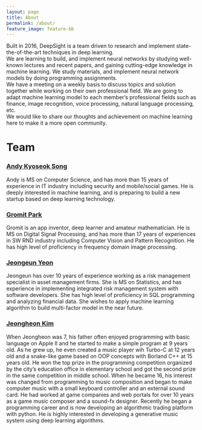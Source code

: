```yaml
---
layout: page
title: About
permalink: /about/
feature_image: feature-bb
---
```


Built in 2016, DeepSight is a team driven to research and implement state-the-of-the-art techniques in deep learning.  
We are learning to build, and implement neural networks by studying well-known lectures and recent papers, and gaining cutting-edge knowledge in machine learning. We study materials, and implement neural network models by doing programming assignments.  
We have a meeting on a weekly basis to discuss topics and solution together while working on their own professional field. We are going to adapt machine learning model to each member’s professional fields such as finance, image recognition, voice processing, natural language processing, etc.  
We would like to share our thoughts and achievement on machine learning here to make it a more open community.

# Team

### [Andy Kyoseok Song](/author/andy/)
Andy is MS on Computer Science, and has more than 15 years of experience in IT industry including security and mobile/social games. He is deeply interested in machine learning, and is preparing to build a new startup based on deep learning technology.

### [Gromit Park](/author/gromit/)
Gromit is an app inventor, deep learner and amateur mathematician. He is MS on Digital Signal Processing, and has more than 17 years of experiences in SW RND industry including Computer Vision and Pattern Recognition. He has high level of proficiency in frequency domain image processing.

### [Jeongeun Yeon](/author/jeongeun/)
Jeongeun has over 10 years of experience working as a risk management specialist in asset management firms. She is MS on Statistics, and has experience in implementing integrated risk management system with software developers. She has high level of proficiency in SQL programming and analyzing financial data. She wishes to apply machine learning algorithm to build multi-factor model in the near future.

### [Jeongheon Kim](/author/jeongheon/)
When Jeongheon was 7, his father often enjoyed programming with basic language on Apple II and he started to make a simple program at 9 years old. As he grew up, he even created a music player wih Turbo-C at 12 years old and a snake-like game based on OOP concepts with Borland C++ at 15 years old. He won the top prize in the programming competition organized by the city’s education office in elementary school and got the second prize in the same competition in middle school. When he became 16, his interest was changed from programming to music composition and began to make computer music with a small keyboard controller and an external sound card.
He had worked at game companies and web portals for over 10 years as a game music composer and a sound-fx designer. Recently he began a programming career and is now developing an algorithmic trading platform with python. He is highly interested in developing a generative music system using deep learning algorithms. 

